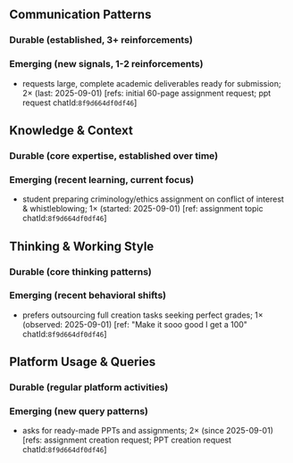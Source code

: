 ## Communication Patterns
### Durable (established, 3+ reinforcements)

### Emerging (new signals, 1-2 reinforcements)
- requests large, complete academic deliverables ready for submission; 2× (last: 2025-09-01) [refs: initial 60-page assignment request; ppt request chatId:`8f9d664df0df46`]

## Knowledge & Context
### Durable (core expertise, established over time)

### Emerging (recent learning, current focus)
- student preparing criminology/ethics assignment on conflict of interest & whistleblowing; 1× (started: 2025-09-01) [ref: assignment topic chatId:`8f9d664df0df46`]

## Thinking & Working Style
### Durable (core thinking patterns)

### Emerging (recent behavioral shifts)
- prefers outsourcing full creation tasks seeking perfect grades; 1× (observed: 2025-09-01) [ref: "Make it sooo good I get a 100" chatId:`8f9d664df0df46`]

## Platform Usage & Queries
### Durable (regular platform activities)

### Emerging (new query patterns)
- asks for ready-made PPTs and assignments; 2× (since 2025-09-01) [refs: assignment creation request; PPT creation request chatId:`8f9d664df0df46`]